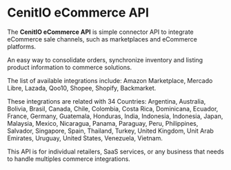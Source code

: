 # CenitIO eCommerce API

The **CenitIO eCommerce API** is simple connector API to integrate eCommerce sale channels, such as 
marketplaces and eCommerce platforms.

An easy way to consolidate orders, synchronize inventory and listing product information to commerce solutions.

The list of available integrations include: Amazon Marketplace, Mercado Libre, Lazada, Qoo10, Shopee, Shopify, Backmarket.

These integrations are related with 34 Countries: Argentina, Australia, Bolivia, Brasil, Canada, Chile, Colombia, Costa Rica, Dominicana, Ecuador, France, Germany, Guatemala, Honduras, India, Indonesia, Indonesia, Japan, Malaysia, Mexico, Nicaragua, Panama, Paraguay, Peru, Philippines, Salvador, Singapore, Spain, Thailand, Turkey, United Kingdom, Unit Arab Emirates, Uruguay, United States, Venezuela, Vietnam.

This API is for individual retailers, SaaS services, or any business that needs to handle multiples commerce integrations.
